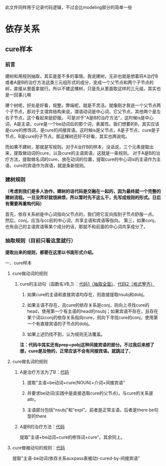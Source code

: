 此文件同样用于记录代码逻辑，不过会比modeling部分的简单一些

# 依存关系
## cure样本
### 前言
建树和用规则抽取，其实是差不多的事情。我说建树，无非也就是想着将A治疗B或者A是B的治疗方法这类三元组形式的成分，变成一个父节点和两个子节点的树，直接从里面拿就行。所以不建这棵树，只是先从里面取这样的三元组，其实也是一回事儿嘛

建个树呢，好处是好看，规整。弊端呢，就是不灵活。就像刚才我说一个父节点两个子节点，那对于主谓宾结构来说，谓语动词是中心词，它父节点，其他两个是左右子节点，这个看起来挺舒服。
可是对于"A是B的治疗方法"，这时候is是中心词，A是主语，cure是一个be动词后的那个词，表属性。我们想要的B，其实应该是cure的修饰词，是cure的间接宾语。这时候is是父节点，A是子节点，cure是子节点，B是cure的子节点。那这棵树还好不好看，其实也两说哈。

而如果不建树，那就是写规则。对于A治疗B的样本，没话说，三个元素提取出来，提取做动词的cure，以及cure的主语宾语，这就是一条规则。
对于A是B的治疗方法，提取做名词的cure，放在动词的位置，提取cure的中心词is的主语作为主语，cure的宾语作为宾语，就是条新规则。

### 建树规则
**（考虑到我们是多人协作，建树的话代码是交融在一起的，因为最终就一个完整的建树流程。一旦没弄好就很麻烦，所以暂时先不这么干，先写成规则的形式。日后有需要再重构代码）**

首先，依存关系树是中心词指向父节点的，我们把它反向指到子节点舒服一点。
然后，conj，应当与cc前的中心词，共享主语和宾语等指向。
第三，如果conj，也有自己的主语宾语等某个成分的话，那就不和前面的中心词共享成分了。

### 抽取规则（目前只看这里就行）
**提取出来的规则，都要在这里以书面形式介绍。**

一、cure样本
1. cure做动词的规则
   1. cure的主动句（函数名VB_1）：[代码1（抽取全面）](https://github.com/msg-bq/Fake-news/blob/main/Translate_NL_to_LF/DSP.py#L184)、[代码2（格式整齐）](https://github.com/msg-bq/Fake-news/blob/main/Translate_NL_to_LF/DSP-new.py#L8)
      1. 如果cure的主语和直接宾语均存在，则直接提取nsubj和dobj。 
      2. 如果主语不存在，且cure的依存关系是conj，则向上寻找cure的head，使用第一个有主语的head的nsubj；如果宾语不存在，且存在某个词以conj的依存关系指向cure，则向下寻找cure的conj，使用第一个有直接宾语的子节点的dobj。
      
      3. 如果上述仍找不到，认为规则无法覆盖。
      
      **注：代码中其实还有prep+pobj这种间接宾语的部分。不过我后来想了想，cure是及物的，正常应该不会有间接宾语。就跳过了**。 

2. cure做名词的规则
   1. A是治疗方法为了B：[代码](https://github.com/msg-bq/Fake-news/blob/main/Translate_NL_to_LF/DSP-new.py#L47)
   
      1. 提取"主语+be动词+cure(NOUN)+介词+间接宾语"
   
      2. 并要求be动词(实践中是直接选取cure的父节点)，与cure的关系是attr。
   
      3. 主语部分包括"nsubj"和"expl"。前者是正常主语，后者是there be句型的there
   
   2. A是B的治疗方法：[代码](https://github.com/msg-bq/Fake-news/blob/main/Translate_NL_to_LF/DSP-new.py#L91)
      
      提取"主语+be动词+cure的修饰词+cure"。其余同上。
   
3. cure做被动句的规则：[代码](https://github.com/msg-bq/Fake-news/blob/main/Translate_NL_to_LF/DSP-new.py#L131)
   
   提取"主语-be动词(依存关系auxpass表被动)-cured-by-间接宾语"
